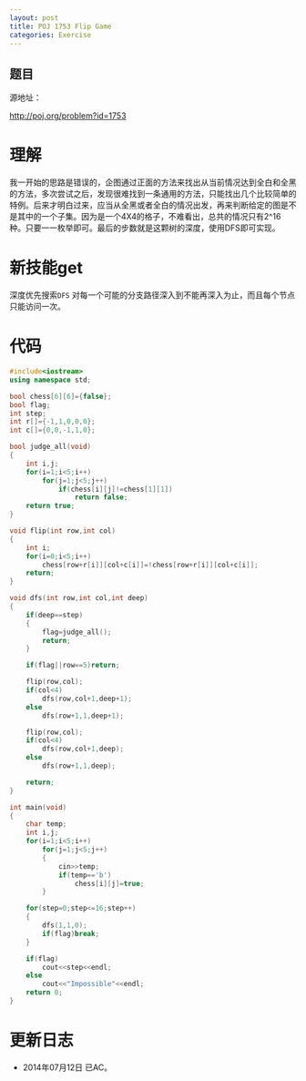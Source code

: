 ```yaml
---
layout: post
title: POJ 1753 Flip Game
categories: Exercise
---
```


## 题目
源地址：

http://poj.org/problem?id=1753

# 理解
我一开始的思路是错误的，企图通过正面的方法来找出从当前情况达到全白和全黑的方法，多次尝试之后，发现很难找到一条通用的方法，只能找出几个比较简单的特例。后来才明白过来，应当从全黑或者全白的情况出发，再来判断给定的图是不是其中的一个子集。因为是一个4X4的格子，不难看出，总共的情况只有2^16种。只要一一枚举即可。最后的步数就是这颗树的深度，使用DFS即可实现。

<!-- more -->

# 新技能get
深度优先搜索`DFS`
对每一个可能的分支路径深入到不能再深入为止，而且每个节点只能访问一次。

# 代码

```cpp
#include<iostream>
using namespace std;

bool chess[6][6]={false};
bool flag;
int step;
int r[]={-1,1,0,0,0};
int c[]={0,0,-1,1,0};

bool judge_all(void)
{
    int i,j;
    for(i=1;i<5;i++)
        for(j=1;j<5;j++)
            if(chess[i][j]!=chess[1][1])
                return false;
    return true;
}

void flip(int row,int col)
{
    int i;
    for(i=0;i<5;i++)
        chess[row+r[i]][col+c[i]]=!chess[row+r[i]][col+c[i]];
    return;
}

void dfs(int row,int col,int deep)
{
    if(deep==step)
    {
        flag=judge_all();
        return;
    }

    if(flag||row==5)return;

    flip(row,col);
    if(col<4)
        dfs(row,col+1,deep+1);
    else
        dfs(row+1,1,deep+1);

    flip(row,col);
    if(col<4)
        dfs(row,col+1,deep);
    else
        dfs(row+1,1,deep);

    return;
}

int main(void)
{
    char temp;
    int i,j;
    for(i=1;i<5;i++)
        for(j=1;j<5;j++)
        {
            cin>>temp;
            if(temp=='b')
                chess[i][j]=true;
        }

    for(step=0;step<=16;step++)
    {
        dfs(1,1,0);
        if(flag)break;
    }

    if(flag)
        cout<<step<<endl;
    else
        cout<<"Impossible"<<endl;
    return 0;
}

```

# 更新日志
- 2014年07月12日 已AC。
